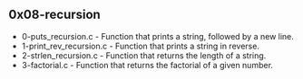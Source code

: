 ## 0x08-recursion
* 0-puts_recursion.c - Function that prints a string, followed by a new line.
* 1-print_rev_recursion.c - Function that prints a string in reverse.
* 2-strlen_recursion.c - Function that returns the length of a string.
* 3-factorial.c - Function that returns the factorial of a given number.

